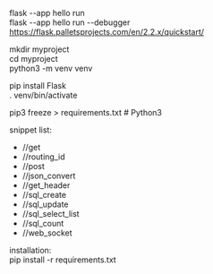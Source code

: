 flask --app hello run  
flask --app hello run --debugger  
https://flask.palletsprojects.com/en/2.2.x/quickstart/  

mkdir myproject  
cd myproject  
python3 -m venv venv  

pip install Flask  
. venv/bin/activate  

pip3 freeze > requirements.txt  # Python3  

snippet list:  
- //get
- //routing_id
- //post
- //json_convert
- //get_header
- //sql_create
- //sql_update
- //sql_select_list
- //sql_count
- //web_socket

installation:  
pip install -r requirements.txt  